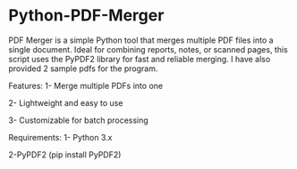 # Python-PDF-Merger

PDF Merger is a simple Python tool that merges multiple PDF files into a single document. Ideal for combining reports, notes, or scanned pages, this script uses the PyPDF2 library for fast and reliable merging.
I have also provided 2 sample pdfs for the program.

Features:
1- Merge multiple PDFs into one

2- Lightweight and easy to use

3- Customizable for batch processing

Requirements:
1- Python 3.x

2-PyPDF2 (pip install PyPDF2)
